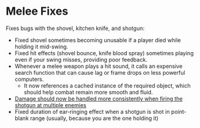 # Melee Fixes
Fixes bugs with the shovel, kitchen knife, and shotgun:
- Fixed shovel sometimes becoming unusable if a player died while holding it mid-swing.
- Fixed hit effects (shovel bounce, knife blood spray) sometimes playing even if your swing misses, providing poor feedback.
- Whenever a melee weapon plays a hit sound, it calls an expensive search function that can cause lag or frame drops on less powerful computers.
  - It now references a cached instance of the required object, which should help combat remain more smooth and fluid.
- [Damage should now be handled more consistently when firing the shotgun at multiple enemies](https://thunderstore.io/c/lethal-company/p/Zaggy1024/NutcrackerFixes/)
- Fixed duration of ear-ringing effect when a shotgun is shot in point-blank range (usually, because you are the one holding it)